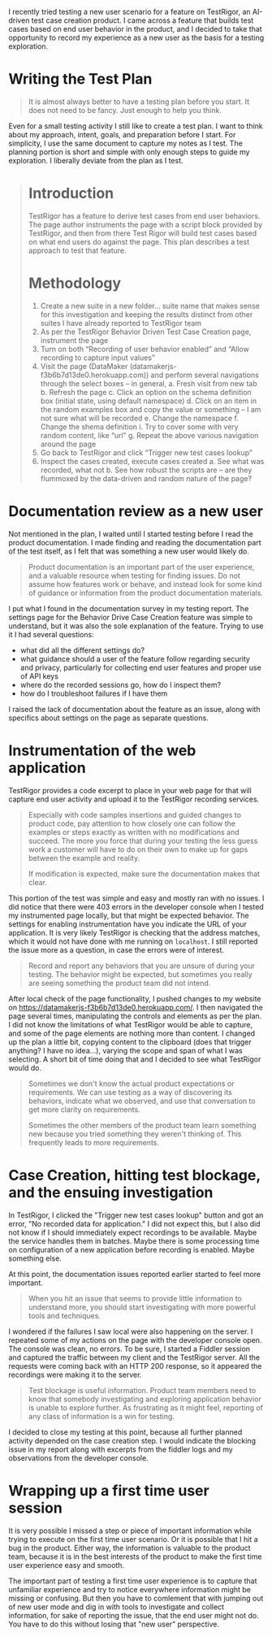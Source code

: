 I recently tried testing a new user scenario for a feature on TestRigor, 
an AI-driven test case creation product. I came across a feature that
builds test cases based on end user behavior in the product, and I decided
to take that opportunity to record my experience as a new user as
the basis for a testing exploration.

Writing the Test Plan
========================================================

> It is almost always better to have a testing plan before you start.
> It does not need to be fancy. Just enough to help you think.

Even for a small testing activity I still like to create a test
plan. I want to think about my approach, intent, goals, and preparation
before I start. For simplicity, I use the same document to
capture my notes as I test. The planning portion is short and
simple with only enough steps to guide my exploration. I liberally
deviate from the plan as I test.

> Introduction
> =====================================
>TestRigor has a feature to derive test cases from end user behaviors. The page author instruments the page with a script block provided by TestRigor, and then from there Test Rigor will build test cases based on what end users do against the page. This plan describes a test approach to test that feature.
>
>  Methodology
> =====================================
> 1.	Create a new suite in a new folder… suite name that makes sense for this investigation and keeping the results distinct from other suites I have already reported to TestRigor team
> 2.	As per the TestRigor Behavior Driven Test Case Creation page, instrument the page
> 3.	Turn on both “Recording of user behavior enabled” and “Allow recording to capture input values”
> 4.	Visit the page (DataMaker (datamakerjs-f3b6b7d13de0.herokuapp.com)) and perform several navigations through the select boxes – in general,
>   a.	Fresh visit from new tab
>   b.	Refresh the page
>   c.	Click an option on the schema definition box (initial state, using default namespace)
>   d.	Click on an item in the random examples box and copy the value or something – I am not sure what will be recorded
>   e.	Change the namespace
>   f.	Change the shema definition
>   i.	Try to cover some with very random content, like “url”
>   g.	Repeat the above various navigation around the page
> 5.	Go back to TestRigor and click “Trigger new test cases lookup”
> 6.	Inspect the cases created, execute cases created
>   a.	See what was recorded, what not
>   b.	See how robust the scripts are – are they flummoxed by the data-driven and random nature of the page?

Documentation review as a new user
========================================
Not mentioned in the plan, I waited until I started testing before I read the product
documentation. I made finding and reading the documentation part of the test
itself, as I felt that was something a new user would likely do.

> Product documentation is an important part of the user experience, and a valuable
> resource when testing for finding issues. Do not assume how features work or behave,
> and instead look for some kind of guidance or information from the product documentation
> materials.

I put what I found in the documentation survey in my testing report.
The settings page for the Behavior Drive Case Creation feature was simple
to understand, but it was also the sole explanation of the feature. Trying to use
it I had several questions:
- what did all the different settings do?
- what guidance should a user of the feature follow regarding security and privacy, particularly for collecting end user features and proper use of API keys
- where do the recorded sessions go, how do I inspect them?
- how do I troubleshoot failures if I have them

I raised the lack of documentation about the feature as an issue, along with specifics
about settings on the page as separate questions.

Instrumentation of the web application
========================================
TestRigor provides a code excerpt to place in your web page for that
will capture end user activity and upload it to the TestRigor recording
services.

> Especially with code samples insertions and guided changes to product
> code, pay attention to how closely one can follow the examples or steps
> exactly as written with no modifications and succeed. The more you force that
> during your testing the less guess work a customer will have to do
> on their own to make up for gaps between the example and reality.
>
> If modification is expected, make sure the documentation makes that clear.

This portion of the test was simple and easy and mostly ran with no issues.
I did notice that there were 403 errors in the developer console when I tested
my instrumented page locally, but that might be expected behavior. The settings
for enabling instrumentation have you indicate the URL of your application. It is
very likely TestRigor is checking that the address matches, which it would not have
done with me running on `localhost`. I still reported the issue more as a question,
in case the errors were of interest.

> Record and report any behaviors that you are unsure of during your testing. The
> behavior might be expected, but sometimes you really are seeing something the
> product team did not intend.

After local check of the page functionality, I pushed changes to
my website on <a href="https://datamakerjs-f3b6b7d13de0.herokuapp.com/">https://datamakerjs-f3b6b7d13de0.herokuapp.com/</a>.
I then navigated the page several times, manipulating
the controls and elements as per the plan. I did not know the limitations of
what TestRigor would be able to capture, and some of the page elements are
nothing more than content. I changed up the plan a little bit, copying content to
the clipboard (does that trigger anything? I have no idea...), varying the
scope and span of what I was selecting. A short bit of time doing that and I
decided to see what TestRigor would do.

> Sometimes we don't know the actual product expectations or requirements.
> We can  use testing as a way of discovering its behaviors, indicate what we
> observed, and use that conversation to get more clarity on requirements.
>
> Sometimes the other members of the product team learn something new because
> you tried something they weren't thinking of. This frequently leads to more
> requirements.

Case Creation, hitting test blockage, and the ensuing investigation
========================================
In TestRigor, I clicked the "Trigger new test cases lookup" button and got an error,
"No recorded data for application." I did not expect this, but I also did not know
if I should immediately expect recordings to be available. Maybe the service
handles them in batches. Maybe there is some processing time on configuration of a
new application before recording is enabled. Maybe something else.

At this point, the documentation issues reported earlier started to feel more important.

> When you hit an issue that seems to provide little information to understand more,
> you should start investigating with more powerful tools and techniques.

I wondered if the failures I saw local were also happening on the server. I repeated
some of my actions on the page with the developer console open. The console was clean,
no errors. To be sure, I started a Fiddler session and captured the traffic between
my client and the TestRigor server. All the requests were coming back with an
HTTP 200 response, so it appeared the recordings were making it to the server.

> Test blockage is useful information. Product team members need to know that somebody
> investigating and exploring application behavior is unable to explore further.
> As frustrating as it might feel, reporting of any class of information is
> a win for testing.

I decided to close my testing at this point, because all further planned activity
depended on the case creation step. I would indicate the blocking issue in my
report along with excerpts from the fiddler logs and my observations from the
developer console.

Wrapping up a first time user session
========================================
It is very possible I missed a step or piece of important information while trying
to execute on the first time user scenario. Or it is possible that I hit a bug in the
product. Either way, the information is valuable to the product team, because it
is in the best interests of the product to make the first time user experience easy
and smooth.

The important part of testing a first time user experience is to capture that unfamiliar
experience and try to notice everywhere information might be missing or confusing. But
then you have to comlement that with jumping out of new user mode and dig in with
tools to investigate and collect information, for sake of reporting the issue, that
the end user might not do. You have to do this without losing that "new user" perspective.
